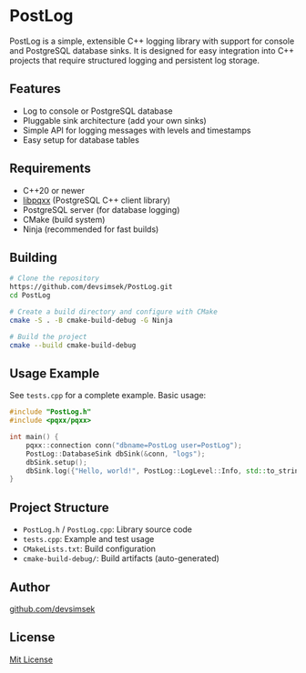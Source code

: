# PostLog

PostLog is a simple, extensible C++ logging library with support for console and PostgreSQL database sinks. It is designed for easy integration into C++ projects that require structured logging and persistent log storage.

## Features
- Log to console or PostgreSQL database
- Pluggable sink architecture (add your own sinks)
- Simple API for logging messages with levels and timestamps
- Easy setup for database tables

## Requirements
- C++20 or newer
- [libpqxx](https://github.com/jtv/libpqxx) (PostgreSQL C++ client library)
- PostgreSQL server (for database logging)
- CMake (build system)
- Ninja (recommended for fast builds)

## Building

```sh
# Clone the repository
https://github.com/devsimsek/PostLog.git
cd PostLog

# Create a build directory and configure with CMake
cmake -S . -B cmake-build-debug -G Ninja

# Build the project
cmake --build cmake-build-debug
```

## Usage Example

See `tests.cpp` for a complete example. Basic usage:

```cpp
#include "PostLog.h"
#include <pqxx/pqxx>

int main() {
    pqxx::connection conn("dbname=PostLog user=PostLog");
    PostLog::DatabaseSink dbSink(&conn, "logs");
    dbSink.setup();
    dbSink.log({"Hello, world!", PostLog::LogLevel::Info, std::to_string(time(nullptr))});
}
```

## Project Structure
- `PostLog.h` / `PostLog.cpp`: Library source code
- `tests.cpp`: Example and test usage
- `CMakeLists.txt`: Build configuration
- `cmake-build-debug/`: Build artifacts (auto-generated)

## Author
[github.com/devsimsek](https://github.com/devsimsek)

## License
[Mit License](LICENSE)